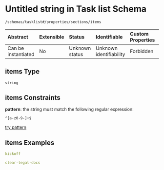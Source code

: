 # Untitled string in Task list Schema

```txt
/schemas/tasklist#/properties/sections/items
```



| Abstract            | Extensible | Status         | Identifiable            | Custom Properties | Additional Properties | Access Restrictions | Defined In                                                                                        |
| :------------------ | :--------- | :------------- | :---------------------- | :---------------- | :-------------------- | :------------------ | :------------------------------------------------------------------------------------------------ |
| Can be instantiated | No         | Unknown status | Unknown identifiability | Forbidden         | Allowed               | none                | [tasklist.schema.json\*](../../app/workflows/schemas/tasklist.schema.json "open original schema") |

## items Type

`string`

## items Constraints

**pattern**: the string must match the following regular expression:&#x20;

```regexp
^[a-z0-9-]+$
```

[try pattern](https://regexr.com/?expression=%5E%5Ba-z0-9-%5D%2B%24 "try regular expression with regexr.com")

## items Examples

```yaml
kickoff

```

```yaml
clear-legal-docs

```
